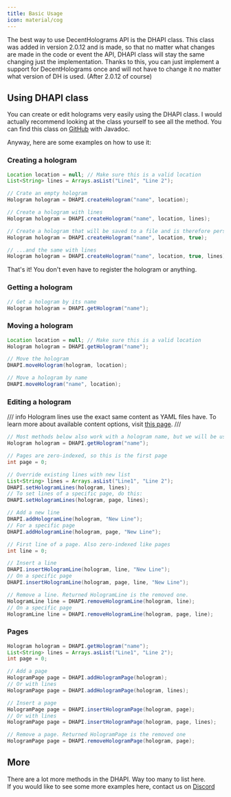 ```yaml
---
title: Basic Usage
icon: material/cog
---
```


The best way to use DecentHolograms API is the DHAPI class. This class was added in version 2.0.12 and is made, so that no matter what changes are made in the code or event the API, DHAPI class will stay the same changing just the implementation. Thanks to this, you can just implement a support for DecentHolograms once and will not have to change it no matter what version of DH is used. (After 2.0.12 of course)

## Using DHAPI class

You can create or edit holograms very easily using the DHAPI class. I would actually recommend looking at the class yourself to see all the method. You can find this class on [GitHub][github] with Javadoc.

Anyway, here are some examples on how to use it:

### Creating a hologram

```java
Location location = null; // Make sure this is a valid location
List<String> lines = Arrays.asList("Line1", "Line 2");

// Crate an empty hologram
Hologram hologram = DHAPI.createHologram("name", location);

// Create a hologram with lines
Hologram hologram = DHAPI.createHologram("name", location, lines);

// Create a hologram that will be saved to a file and is therefore persistent between restarts
Hologram hologram = DHAPI.createHologram("name", location, true);

// ...and the same with lines
Hologram hologram = DHAPI.createHologram("name", location, true, lines);
```

That's it! You don't even have to register the hologram or anything.

### Getting a hologram

```java
// Get a hologram by its name
Hologram hologram = DHAPI.getHologram("name");
```

### Moving a hologram
```java
Location location = null; // Make sure this is a valid location
Hologram hologram = DHAPI.getHologram("name");

// Move the hologram
DHAPI.moveHologram(hologram, location);

// Move a hologram by name
DHAPI.moveHologram("name", location);
```

### Editing a hologram

/// info
Hologram lines use the exact same content as YAML files have. To learn more about available content options, visit [this page](../general/format-and-colors/index.md).
///

```java
// Most methods below also work with a hologram name, but we will be using this
Hologram hologram = DHAPI.getHologram("name");

// Pages are zero-indexed, so this is the first page
int page = 0;

// Override existing lines with new list
List<String> lines = Arrays.asList("Line1", "Line 2");
DHAPI.setHologramLines(hologram, lines);
// To set lines of a specific page, do this:
DHAPI.setHologramLines(hologram, page, lines);

// Add a new line
DHAPI.addHologramLine(hologram, "New Line");
// For a specific page
DHAPI.addHologramLine(hologram, page, "New Line");

// First line of a page. Also zero-indexed like pages
int line = 0;

// Insert a line
DHAPI.insertHologramLine(hologram, line, "New Line");
// On a specific page
DHAPI.insertHologramLine(hologram, page, line, "New Line");

// Remove a line. Returned HologramLine is the removed one.
HologramLine line = DHAPI.removeHologramLine(hologram, line);
// On a specific page
HologramLine line = DHAPI.removeHologramLine(hologram, page, line);
```

### Pages

```java
Hologram hologram = DHAPI.getHologram("name");
List<String> lines = Arrays.asList("Line1", "Line 2");
int page = 0;

// Add a page
HologramPage page = DHAPI.addHologramPage(hologram);
// Or with lines
HologramPage page = DHAPI.addHologramPage(hologram, lines);

// Insert a page
HologramPage page = DHAPI.insertHologramPage(hologram, page);
// Or with lines
HologramPage page = DHAPI.insertHologramPage(hologram, page, lines);

// Remove a page. Returned HologramPage is the removed one
HologramPage page = DHAPI.removeHologramPage(hologram, page);
```

## More

There are a lot more methods in the DHAPI. Way too many to list here.  
If you would like to see some more examples here, contact us on [Discord][discord]

[github]: https://github.com/DecentSoftware-eu/DecentHolograms/blob/main/src/main/java/eu/decentsoftware/holograms/api/DHAPI.java
[discord]: https://discord.decentsoftware.eu/